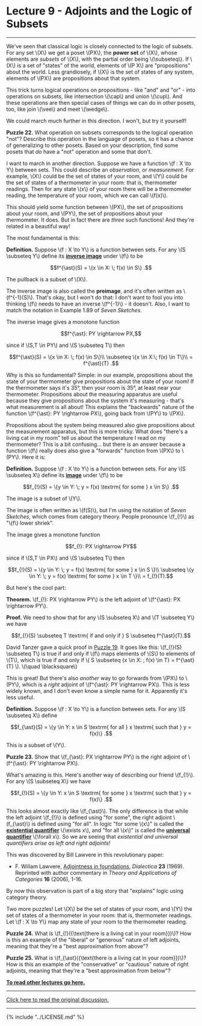 # Lecture 9 - Adjoints and the Logic of Subsets

---

We've seen that classical logic is closely connected to the logic of
subsets.  For any set \\(X\\) we get a poset \\(PX\\), the **power
set** of \\(X\\), whose elements are _subsets_ of \\(X\\), with the
partial order being \\(\subseteq\\). If \\(X\\) is a set of "states"
of the world, elements of \\(P X\\) are "propositions" about the
world. Less grandiosely, if \\(X\\) is the set of states of any
system, elements of \\(PX\\) are propositions about that system.

This trick turns logical operations on propositions - like "and" and
"or" - into operations on subsets, like intersection \\(\cap\\) and
union \\(\cup\\).  And these operations are then special cases of
things we can do in _other_ posets, too, like join \\(\vee\\) and meet
\\(\wedge\\).

We could march much further in this direction.  I won't, but try it
yourself!

**Puzzle 22.** What operation on subsets corresponds to the logical
operation "not"?  Describe this operation in the language of posets,
so it has a chance of generalizing to other posets.  Based on your
description, find some posets that _do_ have a "not" operation and
some that don't.

I want to march in another direction.  Suppose we have a function
\\(f : X \to Y\\) between sets.  This could describe an _observation_,
or _measurement_.  For example, \\(X\\) could be the set of states of
your room, and \\(Y\\) could be the set of states of a thermometer in
your room: that is, thermometer readings.  Then for any state \\(x\\)
of your room there will be a thermometer reading, the temperature of
your room, which we can call \\(f(x)\\).

This should yield some function between \\(PX\\), the set of
propositions about your room, and \\(PY\\), the set of propositions
about your thermometer. It does. But in fact there are _three_ such
functions! And they're related in a beautiful way!

The most fundamental is this:

**Definition.** Suppose \\(f : X \to Y\\) is a function between sets.
For any \\(S \subseteq Y\\) define its **[inverse
image](https://en.wikipedia.org/wiki/Image_(mathematics)#Inverse_image)**
under \\(f\\) to be

<center>$$f^{\ast}(S) = \{x \in X: \; f(x) \in S\} .$$</center>

The pullback is a subset of \\(X\\).

The inverse image is also called the **preimage**, and it's often
written as \\(f^{-1}(S)\\). That's okay, but I won't do that: I don't
want to fool you into thinking \\(f\\) needs to have an inverse
\\(f^{-1}\\) - it doesn't. Also, I want to match the notation in
Example 1.89 of _Seven Sketches_.

The inverse image gives a monotone function

<center>$$f^{\ast}: PY \rightarrow PX,$$</center>

since if \\(S,T \in PY\\) and \\(S \subseteq T\\) then

<center>$$f^{\ast}(S) = \{x \in X: \; f(x) \in S\}\\
 \subseteq \{x \in X:\; f(x) \in T\}\\
  = f^{\ast}(T) .$$</center>

Why is this so fundamental? Simple: in our example, propositions
about the state of your thermometer give propositions about the state
of your room! If the thermometer says it's 35&deg;, then your room is
35&deg;, at least near your thermometer. Propositions about the
measuring apparatus are useful because they give propositions about
the system it's measuring - that's what measurement is all about!
This explains the "backwards" nature of the function \\(f^{\ast}: PY
\rightarrow PX\\), going back from \\(PY\\) to \\(PX\\).

Propositions about the system being measured also give propositions
about the measurement apparatus, but this is more tricky.  What does
"there's a living cat in my room" tell us about the temperature I read
on my thermometer? This is a bit confusing... but there is an answer
because a function \\(f\\) really does also give a "forwards" function
from \\(PX\\) to \\(PY\\).  Here it is:

**Definition.** Suppose \\(f : X \to Y\\) is a function between sets.
For any \\(S \subseteq X\\) define its
**[image](https://en.wikipedia.org/wiki/Image_(mathematics)#Image_of_a_subset)**
under \\(f\\) to be

<center>$$f_{!}(S) = \{y \in Y: \; y = f(x) \textrm{ for some } x \in S\} .$$</center>

The image is a subset of \\(Y\\).

The image is often written as \\(f(S)\\), but I'm using the notation
of _Seven Sketches_, which comes from category theory. People
pronounce \\(f_{!}\\) as "\\(f\\) lower shriek".

The image gives a monotone function

<center>$$f_{!}: PX \rightarrow PY$$</center>

since if \\(S,T \in PX\\) and \\(S \subseteq T\\) then

<center>$$f_{!}(S) = \{y \in Y: \; y = f(x) \textrm{ for some } x \in S \}\\
\subseteq \{y \in Y: \; y = f(x) \textrm{ for some } x \in T \}\\
= f_{!}(T).$$</center>

But here's the cool part:

**Theorem.** \\(f_{!}: PX \rightarrow PY\\) is the left adjoint of
\\(f^{\ast}: PX \rightarrow PY\\).

**Proof.** We need to show that for any \\(S \subseteq X\\) and \\(T
\subseteq Y\\) we have

<center>$$f_{!}(S) \subseteq T \textrm{ if and only if }  S \subseteq f^{\ast}(T).$$</center>

David Tanzer gave a quick proof in [Puzzle
19](https://forum.azimuthproject.org/discussion/comment/16490/#Comment_16490).
It goes like this: \\(f_{!}(S) \subseteq T\\) is true if and only if
\\(f\\) maps elements of \\(S\\) to elements of \\(T\\), which is true
if and only if \\( S \subseteq \{x \in X: \; f(x) \in T\} =
f^{\ast}(T) \\).  \\(\quad \blacksquare\\)

This is great! But there's also _another_ way to go forwards from
\\(PX\\) to \\(PY\\), which is a _right_ adjoint of \\(f^{\ast}: PY
\rightarrow PX\\). This is less widely known, and I don't even know a
simple name for it. Apparently it's less useful.

**Definition.** Suppose \\(f : X \to Y\\) is a function between
sets. For any \\(S \subseteq X\\) define

<center>$$f_{\ast}(S) = \{y \in Y:  x \in S \textrm{ for all } x \textrm{ such that } y = f(x)\} .$$</center>

This is a subset of \\(Y\\).

**Puzzle 23.** Show that \\(f_{\ast}: PX \rightarrow PY\\) is the
right adjoint of \\(f^{\ast}: PY \rightarrow PX\\).

What's amazing is this. Here's another way of describing our friend
\\(f_{!}\\). For any \\(S \subseteq X\\) we have

<center>$$f_{!}(S) = \{y \in Y:  x \in S \textrm{ for some } x \textrm{ such that } y = f(x)\} .$$</center>

This looks almost exactly like \\(f_{\ast}\\). The only difference is
that while the left adjoint \\(f_{!}\\) is defined using "for some",
the right adjoint \\(f_{\ast}\\) is defined using "for all". In logic
"for some \\(x\\)" is called the **[existential
quantifier](https://en.wikipedia.org/wiki/Existential_quantification)**
\\(\exists x\\), and "for all \\(x\\)" is called the **[universal
quantifier](https://en.wikipedia.org/wiki/Universal_quantification)**
\\(\forall x\\). So we are seeing that _existential and universal
quantifiers arise as left and right adjoints!_

This was discovered by Bill Lawvere in this revolutionary paper:

* F. Willam Lawvere, [Adjointness in
  foundations](https://www.emis.de/journals/TAC/reprints/articles/16/tr16abs.html),
  _Dialectica_ **23** (1969).  Reprinted with author commentary in
  _Theory and Applications of Categories_ **16** (2006), 1-16.

By now this observation is part of a big story that "explains" logic
using category theory.

Two more puzzles! Let \\(X\\) be the set of states of your room, and
\\(Y\\) the set of states of a thermometer in your room: that is,
thermometer readings. Let \\(f : X \to Y\\) map any state of your room
to the thermometer reading.

**Puzzle 24.** What is \\(f_{!}(\{\text{there is a living cat in your
room}\})\\)? How is this an example of the "liberal" or "generous"
nature of left adjoints, meaning that they're a "best approximation
from above"?

**Puzzle 25.** What is \\(f_{\ast}(\{\text{there is a living cat in
your room}\})\\)? How is this an example of the "conservative" or
"cautious" nature of right adjoints, meaning that they're a "best
approximation from below"?

**[To read other lectures go here.](http://www.azimuthproject.org/azimuth/show/Applied+Category+Theory#Course)**

---

[Click here to read the original discussion.](https://forum.azimuthproject.org/discussion/1931/lecture-9-chapter-1-adjoints-and-the-logic-of-subsets/p1)

---

{% include "../LICENSE.md" %}
